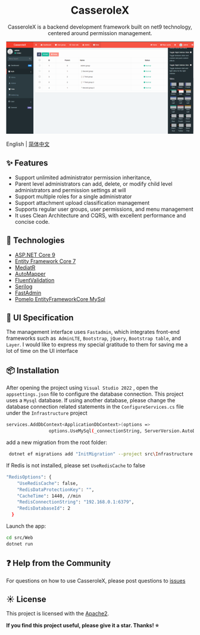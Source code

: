 <h1 align="center">
CasseroleX
</h1>

<div align="center">

CasseroleX is a backend development framework built on net9 technology, centered around permission management.
 
</div>

[![](template.png)](template.png)


English | [简体中文](README-zh_CN.md)


## ✨ Features

- Support unlimited administrator permission inheritance,
- Parent level administrators can add, delete, or modify child level administrators and permission settings at will
- Support multiple roles for a single administrator
- Support attachment upload classification management
- Supports regular user groups, user permissions, and menu management
- It uses Clean Architecture and CQRS, with excellent performance and concise code.
 


## 🎉 Technologies

- [ASP.NET Core 9](https://docs.microsoft.com/en-us/aspnet/core/introduction-to-aspnet-core)
- [Entity Framework Core 7](https://docs.microsoft.com/en-us/ef/core/)
- [MediatR](https://github.com/jbogard/MediatR)
- [AutoMapper](https://automapper.org/)
- [FluentValidation](https://fluentvalidation.net/)
- [Serilog](https://github.com/serilog/serilog-aspnetcore)
- [FastAdmin](https://github.com/karsonzhang/fastadmin)
- [Pomelo EntityFrameworkCore MySql](https://github.com/PomeloFoundation/Pomelo.EntityFrameworkCore.MySql) 
 

## 🎨 UI Specification

The management interface uses `Fastadmin`, which integrates front-end frameworks such as` AdminLTE`, `Bootstrap`, `jQuery`, `Bootstrap table`, and `Layer`. I would like to express my special gratitude to them for saving me a lot of time on the UI interface


## 📦 Installation

After opening the project using `Visual Studio 2022` , open the `appsettings.json` file to configure the database connection. This project uses a `Mysql` database. If using another database, please change the database connection related statements in the `ConfigureServices.cs` file under the `Infrastructure` project

```bash
services.AddDbContext<ApplicationDbContext>(options =>
                options.UseMySql(_connectionString, ServerVersion.AutoDetect(_connectionString)));
```

add a new migration from the root folder:


```bash
 dotnet ef migrations add "InitMigration" --project src\Infrastructure --startup-project src\WebUI --output-dir Migrations
```

If Redis is not installed, please set `UseRedisCache` to false

```bash
"RedisOptions": {
    "UseRedisCache": false, 
    "RedisDataProtectionKey": "",
    "CacheTime": 1440, //min
    "RedisConnectionString": "192.168.0.1:6379",
    "RedisDatabaseId": 2
  }
```

Launch the app:
```bash
cd src/Web
dotnet run
```
  
## ❓ Help from the Community

For questions on how to use CasseroleX, please post questions to [issues](https://github.com/Harold-Jiang/CasseroleX/issues)  
 

## ☀️ License

This project is licensed with the [Apache2](LICENSE).



**If you find this project useful, please give it a star. Thanks! ⭐**